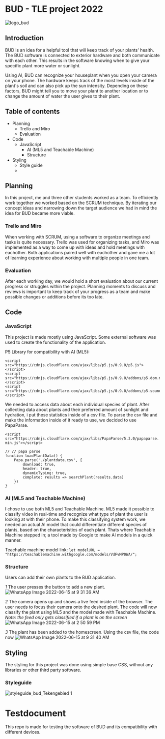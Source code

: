 # BUD - TLE project 2022

![logo_bud](https://github.com/R-oso/R-oso.github.io/assets/74653039/5e0fb1c8-705a-400a-91d0-83cd1802d53c)


## Introduction
BUD is an idea for a helpful tool that will keep track of your plants' health. The BUD software is connected to exterior hardware and both communicate with each other. This results in the software knowing when to give your specific plant more water or sunlight.

Using AI, BUD can recognize your houseplant when you open your camera on your phone. The hardware keeps track of the moist levels inside of the plant's soil and can also pick up the sun intensity. Depending on these factors, BUD might tell you to move your plant to another location or to change the amount of water the user gives to their plant.

## Table of contents
- Planning
   - Trello and Miro
   - Evaluation
- Code
  - JavaScript
    - AI (ML5 and Teachable Machine)
    - Structure
- Styling
  - Style guide
  - 

## Planning
In this project, me and three other students worked as a team. To efficiently work together we worked based on the SCRUM technique. By iterating our concept ideas and narrowing down the target audience we had in mind the idea for BUD became more viable. 

### Trello and Miro
When working with SCRUM, using a software to organize meetings and tasks is quite necessary. Trello was used for organizing tasks, and Miro was implemented as a way to come up with ideas and hold meetings with eachother. Both applications paired well with eachother and gave me a lot of learning experience about working with multiple people in one team.

### Evaluation
After each working day, we would hold a short evaluation about our current progress or struggles within the project. Planning moments to discuss and reviews is important to keep track of your progress as a team and make possible changes or additions before its too late.

## Code

### JavaScript
This project is made mostly using JavaScript. Some external software was used to create the functionality of the application.

P5 Library for compatibility with AI (ML5):

```
<script src="https://cdnjs.cloudflare.com/ajax/libs/p5.js/0.9.0/p5.js"></script>
<script src="https://cdnjs.cloudflare.com/ajax/libs/p5.js/0.9.0/addons/p5.dom.min.js"></script>
<script src="https://cdnjs.cloudflare.com/ajax/libs/p5.js/0.9.0/addons/p5.sound.min.js"></script>
```

We needed to access data about each individual species of plant. After collecting data about plants and their preferred amount of sunlight and hydration, i put these statistics inside of a csv file. To parse the csv file and make the information inside of it ready to use, we decided to use PapaParse. 

 `<script src="https://cdnjs.cloudflare.com/ajax/libs/PapaParse/5.3.0/papaparse.min.js"></script>`

```
// // papa parse
function loadPlantData() {
    Papa.parse('./plantdata.csv', {
        download: true,
        header: true,
        dynamicTyping: true,
        complete: results => searchPlant(results.data)
    })
}
```
### AI (ML5 and Teachable Machine)
I chose to use both ML5 and Teachable Machine. ML5 made it possible to classify video in real-time and recognize what type of plant the user is looking at with their phone. To make this classifying system work, we needed an actual AI model that could differentiate different species of plants, based on the characteristics of each plant. Thats where Teachable Machine stepped in; a tool made by Google to make AI models in a quick manner. 

Teachable machine model link:
`let modelURL = "https://teachablemachine.withgoogle.com/models/VdFvMP0WA/";`

### Structure
Users can add their own plants to the BUD application. 

_1_
The user presses the button to add a new plant.
![WhatsApp Image 2022-06-15 at 9 31 36 AM](https://github.com/R-oso/R-oso.github.io/assets/74653039/3729e4e0-9a7e-46e7-a699-e6eba65bdae9)

_2_
The camera opens up and shows a live feed inside of the browser. The user needs to focus their camera onto the desired plant. The code will now classify the plant using ML5 and the model made with Teachable Machine. _Note: the feed only gets classified if a plant is on the screen_
![WhatsApp Image 2022-06-15 at 2 50 59 PM](https://github.com/R-oso/R-oso.github.io/assets/74653039/607faf74-cc20-4843-83f2-4a12206b8325)

_3_
The plant has been added to the homescreen. Using the csv file, the code now
![WhatsApp Image 2022-06-15 at 9 31 40 AM](https://github.com/R-oso/R-oso.github.io/assets/74653039/430b0f92-b7f1-47f1-a39b-6da278b05946)

## Styling
The styling for this project was done using simple base CSS, without any libraries or other third party software.

### Styleguide
![styleguide_bud_Tekengebied 1](https://github.com/R-oso/R-oso.github.io/assets/74653039/2c00c952-ce7a-4a1b-9715-81397c317831)

# Testdocument
This repo is made for testing the software of BUD and its compatibility with different devices. 


